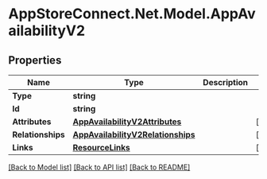 # AppStoreConnect.Net.Model.AppAvailabilityV2

## Properties

Name | Type | Description | Notes
------------ | ------------- | ------------- | -------------
**Type** | **string** |  | 
**Id** | **string** |  | 
**Attributes** | [**AppAvailabilityV2Attributes**](AppAvailabilityV2Attributes.md) |  | [optional] 
**Relationships** | [**AppAvailabilityV2Relationships**](AppAvailabilityV2Relationships.md) |  | [optional] 
**Links** | [**ResourceLinks**](ResourceLinks.md) |  | [optional] 

[[Back to Model list]](../README.md#documentation-for-models) [[Back to API list]](../README.md#documentation-for-api-endpoints) [[Back to README]](../README.md)

